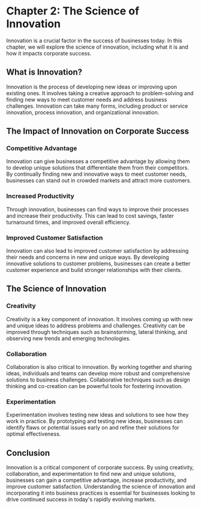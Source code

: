Chapter 2: The Science of Innovation
====================================

Innovation is a crucial factor in the success of businesses today. In this chapter, we will explore the science of innovation, including what it is and how it impacts corporate success.

What is Innovation?
-------------------

Innovation is the process of developing new ideas or improving upon existing ones. It involves taking a creative approach to problem-solving and finding new ways to meet customer needs and address business challenges. Innovation can take many forms, including product or service innovation, process innovation, and organizational innovation.

The Impact of Innovation on Corporate Success
---------------------------------------------

### Competitive Advantage

Innovation can give businesses a competitive advantage by allowing them to develop unique solutions that differentiate them from their competitors. By continually finding new and innovative ways to meet customer needs, businesses can stand out in crowded markets and attract more customers.

### Increased Productivity

Through innovation, businesses can find ways to improve their processes and increase their productivity. This can lead to cost savings, faster turnaround times, and improved overall efficiency.

### Improved Customer Satisfaction

Innovation can also lead to improved customer satisfaction by addressing their needs and concerns in new and unique ways. By developing innovative solutions to customer problems, businesses can create a better customer experience and build stronger relationships with their clients.

The Science of Innovation
-------------------------

### Creativity

Creativity is a key component of innovation. It involves coming up with new and unique ideas to address problems and challenges. Creativity can be improved through techniques such as brainstorming, lateral thinking, and observing new trends and emerging technologies.

### Collaboration

Collaboration is also critical to innovation. By working together and sharing ideas, individuals and teams can develop more robust and comprehensive solutions to business challenges. Collaborative techniques such as design thinking and co-creation can be powerful tools for fostering innovation.

### Experimentation

Experimentation involves testing new ideas and solutions to see how they work in practice. By prototyping and testing new ideas, businesses can identify flaws or potential issues early on and refine their solutions for optimal effectiveness.

Conclusion
----------

Innovation is a critical component of corporate success. By using creativity, collaboration, and experimentation to find new and unique solutions, businesses can gain a competitive advantage, increase productivity, and improve customer satisfaction. Understanding the science of innovation and incorporating it into business practices is essential for businesses looking to drive continued success in today's rapidly evolving markets.
